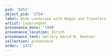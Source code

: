 ```yaml
---
pid: '6452'
object_pid: '3754'
label: Wide Landscape with Wagon and Travelers
artist: janbrueghel
provenance_date: '1999'
provenance_location: Zürich
provenance_text: Gallery David H. Koetser
collection: provenance
order: '1471'
---
```

